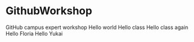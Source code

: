 # GithubWorkshop
GitHub campus expert workshop
Hello world
Hello class
Hello class again
Hello Floria
Hello Yukai
